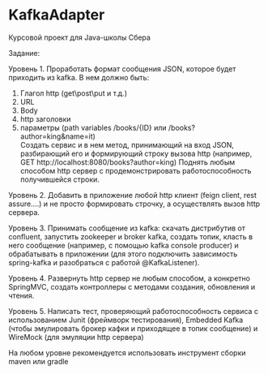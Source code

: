 # KafkaAdapter
Курсовой проект для Java-школы Сбера

Задание:

Уровень 1.
Проработать формат сообщения JSON, которое будет приходить из kafka. В нем должно быть:
1)	Глагол http (get\post\put и т.д.)
2)	URL
3)	Body
4)	http заголовки
5)	параметры (path variables /books/{ID} или /books?author=king&name=it)  
Создать сервис и в нем метод, принимающий на вход JSON, разбирающий его и формирующий строку вызова http (например, GET http://localhost:8080/books?author=king)
Поднять любым способом http сервер с продемонстрировать работоспособность получившейся строки.

Уровень 2.
Добавить в приложение любой http клиент (feign client, rest assure….) и не просто формировать строчку, а осуществлять вызов http сервера.

Уровень 3.
Принимать сообщение из kafka: скачать дистрибутив от confluent, запустить zookeeper и broker kafka, создать топик, класть в него сообщение (например, с помощью kafka console producer) и обрабатывать в приложении (для этого подключить зависимость spring-kafka и разобраться с работой @KafkaListener).

Уровень 4.
Развернуть http сервер не любым способом, а конкретно SpringMVC, создать контроллеры с методами создания, обновления и чтения.

Уровень 5.
Написать тест, проверяющий работоспособность сервиса с использованием Junit (фреймворк тестирования), Embedded Kafka (чтобы эмулировать брокер кафки и приходящее в топик сообщение) и WireMock (для эмуляции http сервера)

На любом уровне рекомендуется использовать инструмент сборки maven или gradle


